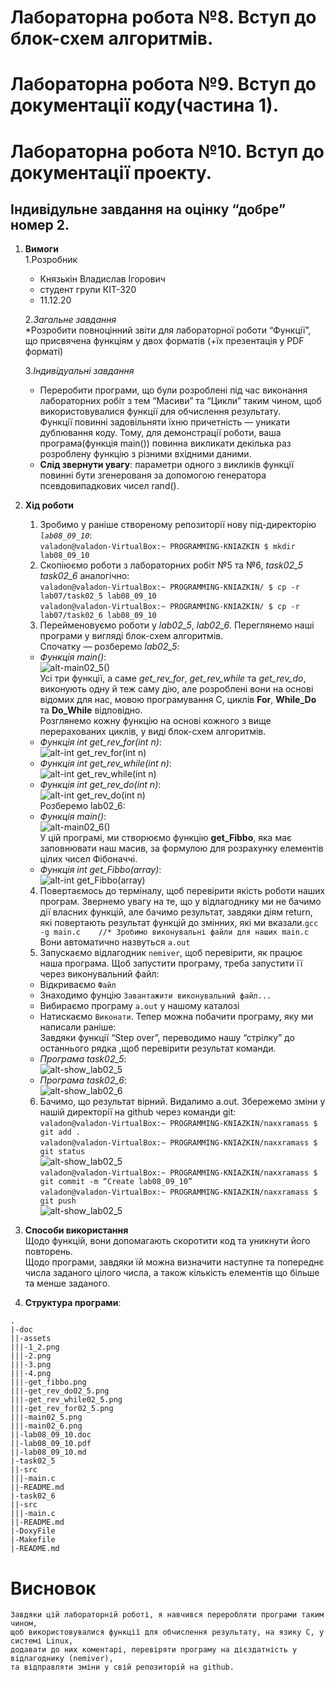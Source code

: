 # **Лабораторна робота №8. Вступ до блок-схем алгоритмів.**

# **Лабораторна робота №9. Вступ до документації коду(частина 1).**

# **Лабораторна робота №10. Вступ до документації проекту.**

## Індивідульне завдання на оцінку “добре” номер 2.

1.	**Вимоги**  
	1.Розробник  
	- Князькін Владислав Ігорович  
	- студент групи КІТ-320  
	- 11.12.20  
		
	2.*Загальне завдання*  
	*Розробити повноцінний звіти для лабораторної роботи “Функції”, що присвячена функціям у двох форматів (+їх презентація у PDF форматі)  
		
	3.*Індивідуальні завдання*  
	 - Переробити програми, що були розроблені під час виконання лабораторних робіт з тем “Масиви” та “Цикли” таким чином, щоб використовувалися функції для обчислення результату.  
	Функції повинні задовільняти їхню причетність — уникати дублювання коду. Тому, для демонстрації роботи, ваша програма(функція main()) повинна викликати декілька раз розроблену функцію з різними вхідними даними.  
	- **Слід звернути увагу**: параметри одного з викликів функції повинні бути згенерованя за допомогою генератора псевдовипадкових чисел rand().  

2.	**Хід роботи**  
	1.	Зробимо у раніше створеному репозиторії нову під-директорію *`lab08_09_10`*:  
	```valadon@valadon-VirtualBox:~ PROGRAMMING-KNIAZKIN $ mkdir lab08_09_10```  
	2.	Cкопіюємо роботи з лабораторних робіт №5 та №6, *task02_5* *task02_6* аналогічно:  
	```valadon@valadon-VirtualBox:~ PROGRAMMING-KNIAZKIN/ $ cp -r lab07/task02_5 lab08_09_10```  
	```valadon@valadon-VirtualBox:~ PROGRAMMING-KNIAZKIN/ $ cp -r lab07/task02_6 lab08_09_10```  
	3.	Перейменовуємо роботи у *lab02_5*,  *lab02_6*. Переглянемо наші програми у вигляді блок-схем алгоритмів.  
	Спочатку — розберемо *lab02_5*:  
	-	*Функція main()*:  
	![alt-main02_5()](assets/main02_5.png)  
	Усі три функції, а саме *get_rev_for*, *get_rev_while* та *get_rev_do*, виконують одну й теж саму дію, але розроблені вони на основі відомих для нас, мовою програмування C, циклів **For**, **While_Do** та **Do_While** відповідно.  
	Розглянемо кожну функцію на основі кожного з вище перерахованих циклів, у виді блок-схем алгоритмів.  
	-	*Функція int get_rev_for(int n)*:  
	![alt-int get_rev_for(int n)](assets/get_rev_for02_5.png)  
	-	*Функція int get_rev_while(int n)*:  
	![alt-int get_rev_while(int n)](assets/get_rev_while02_5.png)  
	-	*Функція int get_rev_do(int n)*:  
	![alt-int get_rev_do(int n)](assets/get_rev_do02_5.png)  
	Розберемо lab02_6:  
	-	*Функція main()*:  
	![alt-main02_6()](assets/main02_6.png)  
	У цій програмі, ми створюємо функцію **get_Fibbo**, яка має заповнювати наш масив, за формулою для розрахунку елементів цілих чисел Фібоначчі.  
	-	*Функція int get_Fibbo(array)*:  
	![alt-int get_Fibbo(array)](assets/get_fibbo.png)  
	4)	Повертаємось до терміналу, щоб перевірити якість роботи наших програм. Звернемо увагу на те, що у відлагоднику ми не бачимо дії власних функцій, але бачимо результат, завдяки діям return, які повертають результат функцій до змінних, які ми вказали.```gcc -g main.c 	//* Зробимо виконувальні файли для наших main.c```  
	       Вони автоматично назвуться ```a.out```  
	5)	Запускаємо відлагодник `nemiver`, щоб перевірити, як працює наша програма. Щоб запустити програму, треба запустити її через виконувальний файл:  
	-	Відкриваємо `Файл`
	-	Знаходимо фунцію `Завантажити виконувальний файл...`
	-	Вибираємо програму `a.out` у нашому каталозі
	-	Натискаємо `Виконати`.
	Тепер можна побачити програму, яку ми написали раніше:  
       Завдяки функції “Step over”, переводимо нашу “стрілку” до останнього рядка ,щоб перевірити результат команди.  
       -	*Програма task02_5*:  
       ![alt-show_lab02_5](assets/1_2.png)  
       -	*Програма task02_6*:  
       ![alt-show_lab02_6](assets/2.png)  
       6)	Бачимо, що результат вірний. Видалимо a.out. Збережемо зміни у нашій директорії на github через команди git:  
	```valadon@valadon-VirtualBox:~ PROGRAMMING-KNIAZKIN/naxxramass $ git add .```  
	```valadon@valadon-VirtualBox:~ PROGRAMMING-KNIAZKIN/naxxramass $ git status```  
	![alt-show_lab02_5](assets/3.png)  
	```valadon@valadon-VirtualBox:~ PROGRAMMING-KNIAZKIN/naxxramass $ git commit -m “Create lab08_09_10”```  
	```valadon@valadon-VirtualBox:~ PROGRAMMING-KNIAZKIN/naxxramass $ git push```  
	![alt-show_lab02_5](assets/4.png)  
3.	**Способи використання**  
	Щодо функцій, вони допомагають скоротити код та уникнути його повторень.  
	Щодо програми, завдяки їй можна визначити наступне та попереднє числа заданого цілого числа, а також кількість елементів що більше та менше заданого.
4.	**Структура програми**:  
```
.
|-doc
||-assets
|||-1_2.png
|||-2.png
|||-3.png
|||-4.png
|||-get_fibbo.png
|||-get_rev_do02_5.png
|||-get_rev_while02_5.png
|||-get_rev_for02_5.png
|||-main02_5.png
|||-main02_6.png
||-lab08_09_10.doc
||-lab08_09_10.pdf
||-lab08_09_10.md
|-task02_5
||-src
|||-main.c
||-README.md
|-task02_6
||-src
|||-main.c
||-README.md
|-DoxyFile
|-Makefile
|-README.md

```

#	**Висновок**
	Завдяки цій лабораторній роботі, я навчився переробляти програми таким  чином,  
	щоб використовувалися функції для обчислення результату, на язику C, у системі Linux,  
	додавати до них коментарі, перевіряти програму на дієздатність у відлагоднику (nemiver),  
	та відправляти зміни у свій репозиторій на github.  
	
